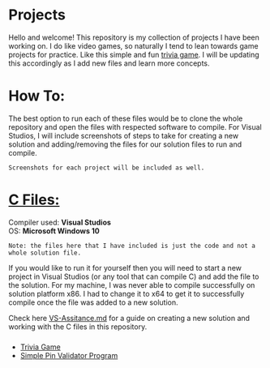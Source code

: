 # Projects
Hello and welcome! This repository is my collection of projects I have been working on. I do like video games, so naturally I tend to lean towards game projects for practice. Like this simple and fun [trivia game](https://github.com/aquaman48/Projects/blob/main/C%20Projects/Trivia_Game/Trivia-Game.md#trivia-game-). I will be updating this accordingly as I add new files and learn more concepts. 


# How To:

The best option to run each of these files would be to clone the whole repository and open the files with respected software to compile. For Visual Studios, I will include screenshots of steps to take for creating a new solution and adding/removing the files for our solution files to run and compile. 

`Screenshots for each project will be included as well.`

# [C Files:](https://github.com/aquaman48/Projects/tree/main/C%20Projects)

Compiler used: **Visual Studios** <br />
OS: **Microsoft Windows 10**

`Note: the files here that I have included is just the code and not a whole solution file.` 

If you would like to run it for yourself then you will need to start a new project in Visual Studios (or any tool that can compile C) and add the file to the solution. For my machine, I was never able to compile successfully on solution platform x86. I had to change it to x64 to get it to successfully compile once the file was added to a new solution. 

Check here [VS-Assitance.md](https://github.com/aquaman48/Projects/blob/main/C%20Projects/VS-Assistance.md#microsoft-visual-studios-assistance) for a guide on creating a new solution and working with the C files in this repository. 


### 

- [Trivia Game](https://github.com/aquaman48/Projects/blob/main/C%20Projects/Trivia_Game/Trivia-Game.md#trivia-game-)  
- [Simple Pin Validator Program](https://github.com/aquaman48/Projects/new/main/C%20Projects/Simple%20Pin%20Validator#simple-pin-validation)
